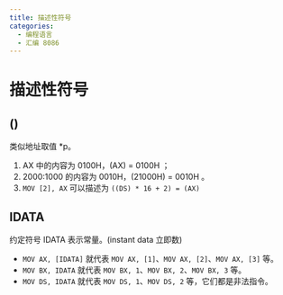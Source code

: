 ```yaml
---
title: 描述性符号
categories:
  - 编程语言
  - 汇编 8086
---
```

# 描述性符号

## ()

类似地址取值 *p。

1. AX 中的内容为 0100H，(AX) = 0100H ；
2. 2000:1000 的内容为 0010H，(21000H) = 0010H 。
3. `MOV [2], AX` 可以描述为 `((DS) * 16 + 2) = (AX)`

## IDATA

约定符号 IDATA 表示常量。(instant data 立即数)

* `MOV AX, [IDATA]` 就代表 `MOV AX, [1]`、`MOV AX, [2]`、`MOV AX, [3]` 等。
* `MOV BX, IDATA` 就代表 `MOV BX, 1`、`MOV BX, 2`、`MOV BX, 3` 等。
* `MOV DS, IDATA` 就代表 `MOV DS, 1`、`MOV DS, 2` 等，它们都是非法指令。
